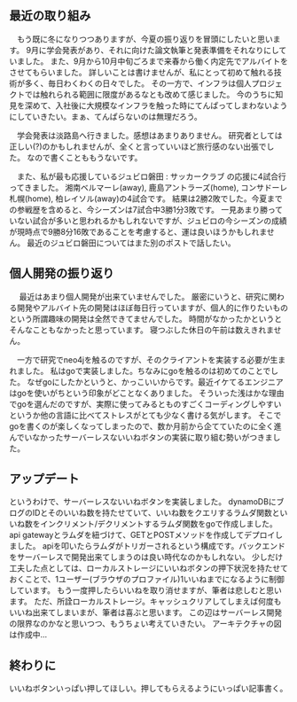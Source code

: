 ## 最近の取り組み

&emsp;もう既に冬になりつつありますが、今夏の振り返りを冒頭にしたいと思います。
9月に学会発表があり、それに向けた論文執筆と発表準備をそれなりにしていました。
また、9月から10月中旬ごろまで来春から働く内定先でアルバイトをさせてもらいました。
詳しいことは書けませんが、私にとって初めて触れる技術が多く、毎日わくわくの日々でした。
その一方で、インフラは個人プロジェクトでは触れられる範囲に限度があるなとも改めて感じました。
今のうちに知見を深めて、入社後に大規模なインフラを触った時にてんぱってしまわないようにしていきたい。まぁ、てんぱらないのは無理だろう。

&emsp;学会発表は淡路島へ行きました。感想はあまりありません。
研究者としては正しい(?)のかもしれませんが、全くと言っていいほど旅行感のない出張でした。
なので書くことももうないです。

&emsp;また、私が最も応援しているジュビロ磐田 : サッカークラブ の応援に4試合行ってきました。
湘南ベルマーレ(away), 鹿島アントラーズ(home), コンサドーレ札幌(home), 柏レイソル(away)の4試合です。
結果は2勝2敗でした。今夏までの参戦歴を含めると、今シーズンは7試合中3勝1分3敗です。
一見あまり勝っていない試合が多いと思われるかもしれないですが、ジュビロの今シーズンの成績が現時点で9勝8分16敗であることを考慮すると、運は良いほうかもしれません。
最近のジュビロ磐田についてはまた別のポストで話したい。

## 個人開発の振り返り

&emsp; 最近はあまり個人開発が出来ていませんでした。
厳密にいうと、研究に関わる開発やアルバイト先の開発はほぼ毎日行っていますが、個人的に作りたいものという所謂趣味の開発は全然できてませんでした。
時間がなかったかというとそんなこともなかったと思っています。
寝つぶした休日の午前は数えきれません。

&emsp;一方で研究でneo4jを触るのですが、そのクライアントを実装する必要が生まれました。
私はgoで実装しました。ちなみにgoを触るのは初めてのことでした。
なぜgoにしたかというと、かっこいいからです。最近イケてるエンジニアはgoを使いがちという印象がどことなくありました。
そういった浅はかな理由でgoを選んだのですが、実際に使ってみるとものすごくコーディングしやすいというか他の言語に比べてストレスがとても少なく書ける気がします。
そこでgoを書くのが楽しくなってしまったので、数か月前から企てていたのに全く進んでいなかったサーバーレスないいねボタンの実装に取り組む勢いがつきました。

## アップデート
というわけで、サーバーレスないいねボタンを実装しました。
dynamoDBにブログのIDとそのいいね数を持たせていて、いいね数をクエリするラムダ関数といいね数をインクリメント/デクリメントするラムダ関数をgoで作成しました。
api gatewayとラムダを紐づけて、GETとPOSTメソッドを作成してデプロイしました。
apiを叩いたらラムダがトリガーされるという構成です。バックエンドをサーバーレスで開発出来てしまうのは良い時代なのかもしれない。
少しだけ工夫した点としては、ローカルストレージにいいねボタンの押下状況を持たせておくことで、1ユーザー(ブラウザのプロファイル)1いいねまでになるように制御しています。
もう一度押したらいいねを取り消せますが、筆者は悲しむと思います。
ただ、所詮ローカルストレージ。キャッシュクリアしてしまえば何度もいいね出来てしまいまが、筆者は喜ぶと思います。
この辺はサーバーレス開発の限界なのかなと思いつつ、もうちょい考えていきたい。
アーキテクチャの図は作成中...

## 終わりに
いいねボタンいっぱい押してほしい。押してもらえるようにいっぱい記事書く。
